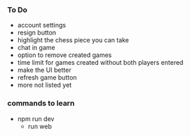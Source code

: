 ### To Do
- account settings
- resign button
- highlight the chess piece you can take
- chat in game
- option to remove created games
- time limit for games created without both players entered
- make the UI better
- refresh game button
- more not listed yet


### commands to learn
- npm run dev
    - run web